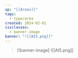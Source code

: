 ```yaml
---
up: "[[Areas]]"
tags:
  - type/area
created: 2024-02-01
cssclasses:
  - banner-image
banner: "![[AI5.png]]"
---
```

>[!banner-image] ![[AI5.png]]